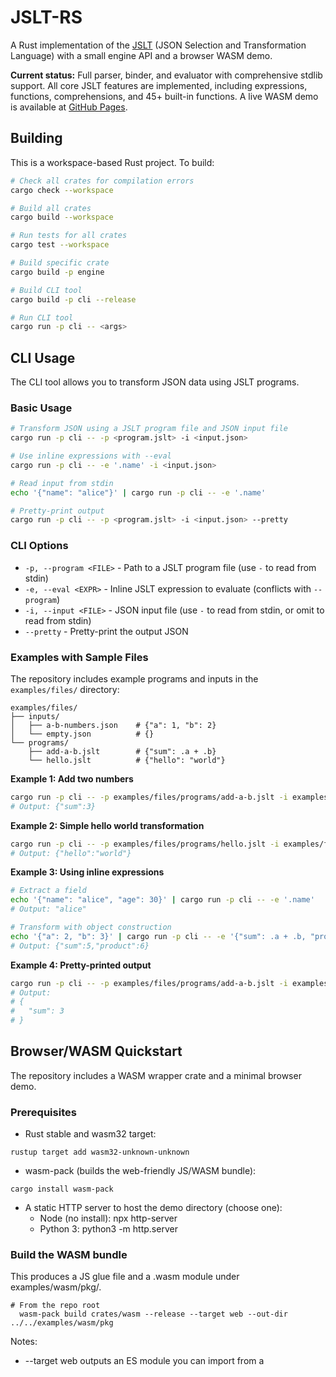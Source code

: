 # JSLT-RS

A Rust implementation of the [JSLT](https://github.com/schibsted/jslt) (JSON Selection and Transformation Language) with a small engine API and a browser WASM demo.

**Current status:** Full parser, binder, and evaluator with comprehensive stdlib support. All core JSLT features are implemented, including expressions, functions, comprehensions, and 45+ built-in functions. A live WASM demo is available at [GitHub Pages](https://kuzat.github.io/jslt-rs/).

## Building

This is a workspace-based Rust project. To build:

```bash
# Check all crates for compilation errors
cargo check --workspace

# Build all crates
cargo build --workspace

# Run tests for all crates
cargo test --workspace

# Build specific crate
cargo build -p engine

# Build CLI tool
cargo build -p cli --release

# Run CLI tool
cargo run -p cli -- <args>
```

## CLI Usage

The CLI tool allows you to transform JSON data using JSLT programs.

### Basic Usage

```bash
# Transform JSON using a JSLT program file and JSON input file
cargo run -p cli -- -p <program.jslt> -i <input.json>

# Use inline expressions with --eval
cargo run -p cli -- -e '.name' -i <input.json>

# Read input from stdin
echo '{"name": "alice"}' | cargo run -p cli -- -e '.name'

# Pretty-print output
cargo run -p cli -- -p <program.jslt> -i <input.json> --pretty
```

### CLI Options

- `-p, --program <FILE>` - Path to a JSLT program file (use `-` to read from stdin)
- `-e, --eval <EXPR>` - Inline JSLT expression to evaluate (conflicts with `--program`)
- `-i, --input <FILE>` - JSON input file (use `-` to read from stdin, or omit to read from stdin)
- `--pretty` - Pretty-print the output JSON

### Examples with Sample Files

The repository includes example programs and inputs in the `examples/files/` directory:

```
examples/files/
├── inputs/
│   ├── a-b-numbers.json    # {"a": 1, "b": 2}
│   └── empty.json          # {}
└── programs/
    ├── add-a-b.jslt        # {"sum": .a + .b}
    └── hello.jslt          # {"hello": "world"}
```

**Example 1: Add two numbers**
```bash
cargo run -p cli -- -p examples/files/programs/add-a-b.jslt -i examples/files/inputs/a-b-numbers.json
# Output: {"sum":3}
```

**Example 2: Simple hello world transformation**
```bash
cargo run -p cli -- -p examples/files/programs/hello.jslt -i examples/files/inputs/empty.json
# Output: {"hello":"world"}
```

**Example 3: Using inline expressions**
```bash
# Extract a field
echo '{"name": "alice", "age": 30}' | cargo run -p cli -- -e '.name'
# Output: "alice"

# Transform with object construction
echo '{"a": 2, "b": 3}' | cargo run -p cli -- -e '{"sum": .a + .b, "product": .a * .b}'
# Output: {"sum":5,"product":6}
```

**Example 4: Pretty-printed output**
```bash
cargo run -p cli -- -p examples/files/programs/add-a-b.jslt -i examples/files/inputs/a-b-numbers.json --pretty
# Output:
# {
#   "sum": 3
# }
```

## Browser/WASM Quickstart

The repository includes a WASM wrapper crate and a minimal browser demo.

### Prerequisites

- Rust stable and wasm32 target:
```shell script
rustup target add wasm32-unknown-unknown
```

- wasm-pack (builds the web-friendly JS/WASM bundle):
```shell script
cargo install wasm-pack
```

- A static HTTP server to host the demo directory (choose one):
  - Node (no install): npx http-server
  - Python 3: python3 -m http.server

### Build the WASM bundle

This produces a JS glue file and a .wasm module under examples/wasm/pkg/.

```shell script
# From the repo root
  wasm-pack build crates/wasm --release --target web --out-dir ../../examples/wasm/pkg
```


Notes:
- --target web outputs an ES module you can import from a <script type="module">.
- Re-run this command any time you change Rust code in the WASM wrapper or engine.

### Run the demo page

Serve the demo directory to avoid CORS issues and import the generated module.

```shell script
# From the repo root, serve the examples/wasm directory:
  npx http-server examples/wasm -p 8080
  # or
  python3 -m http.server -d examples/wasm 8080
```


Open http://localhost:8080 in your browser.

Try this example:
- Program:
```
{ "greet": .name }
```

- Input:
```json
{ "a": 2, "b": 3, "name": "alice" }
```


Expected output:
```json
{
    "greet": "alice"
  }
```


### Troubleshooting

- Seeing {} instead of your object?
  - Hard refresh to bust the browser cache so the fresh pkg/ is used.
  - Ensure you built with --target web and are serving over HTTP, not file://.
- “WASM not loaded” or module import errors:
  - Confirm the server is running from examples/wasm/ and pkg/ exists.
  - Check the browser console for network errors (404 for pkg/jslt_wasm.js or the .wasm file).

## Project Structure

This project is organized as a Rust workspace with the following crates and directories:

**Crates:**
- `crates/ast/` - AST types with spans and pretty-printer
- `crates/lexer/` - Hand-rolled lexer, no dependencies
- `crates/parser/` - Pratt parser that produces AST
- `crates/value/` - JsltValue facade over serde_json::Value
- `crates/interp/` - Evaluator with environments and binding/linking
- `crates/stdlib/` - Built-in functions registry and implementations (45+ functions)
- `crates/engine/` - Public API for compile/apply operations
- `crates/cli/` - Command-line interface
- `crates/wasm/` - wasm-bindgen wrapper for browser/WASM deployment

**Additional directories:**
- `examples/wasm/` - Browser demo with HTML/JS frontend (deployed to GitHub Pages)
- `conformance/` - Test cases and reference test harness
- `docs/` - Language specification and stdlib documentation

## Development Status

This project is in active development with most core features completed:

✅ **Completed:**
- Lexer, parser, and AST with full JSLT grammar support
- Expression evaluator with proper null propagation and short-circuiting
- Name resolution and binding for variables and functions
- All 45+ standard library functions (string, numeric, array, object, boolean, time, regex, URL)
- Conformance test suite with reference implementation comparison
- WASM bindings with live browser demo deployed to GitHub Pages
- CI/CD pipeline with automated builds and deployments
- Module import system design 
- CLI improvements (pretty printing, eval mode)

🚧 **In Progress:**
- Error message polish and code frame display
- Language Server Protocol (LSP) support

📋 **Planned:**
- Node.js, JVM, Python bindings
- Extension function system

See `TODO.md` for the detailed implementation plan.

## License

Apache License, Version 2.0 - see [LICENSE](LICENSE) file for details.